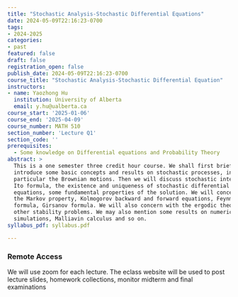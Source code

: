 ```yaml
---
title: "Stochastic Analysis-Stochastic Differential Equations"
date: 2024-05-09T22:16:23-0700
tags:
- 2024-2025
categories:
- past
featured: false
draft: false
registration_open: false
publish_date: 2024-05-09T22:16:23-0700
course_title: "Stochastic Analysis-Stochastic Differential Equation"
instructors:
- name: Yaozhong Hu
  institution: University of Alberta
  email: y.hu@ualberta.ca
course_start: '2025-01-06'
course_end: '2025-04-09'
course_number: MATH 510
section_number: 'Lecture Q1'
section_code: ''
prerequisites:
  - Some knowledge on Differential equations and Probability Theory
abstract: > 
  This is a one semester three credit hour course. We shall first briefly
  introduce some basic concepts and results on stochastic processes, in
  particular the Brownian motions. Then we will discuss stochastic integrals,
  Ito formula, the existence and uniqueness of stochastic differential
  equations, some fundamental properties of the solution. We will concern with
  the Markov property, Kolmogorov backward and forward equations, Feynman-Kac
  formula, Girsanov formula. We will also concern with the ergodic theory and
  other stability problems. We may also mention some results on numerical
  simulations, Malliavin calculus and so on.
syllabus_pdf: syllabus.pdf

---
```


### Remote Access
We will use zoom for each lecture. The eclass website will be used to post 
lecture slides, homework collections, monitor midterm and final examinations
